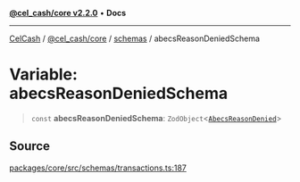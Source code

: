 [**@cel_cash/core v2.2.0**](../../README.md) • **Docs**

***

[CelCash](../../../../packages.md) / [@cel\_cash/core](../../README.md) / [schemas](../README.md) / abecsReasonDeniedSchema

# Variable: abecsReasonDeniedSchema

> `const` **abecsReasonDeniedSchema**: `ZodObject`\<[`AbecsReasonDenied`](../../types/type-aliases/AbecsReasonDenied.md)\>

## Source

[packages/core/src/schemas/transactions.ts:187](https://github.com/Pyxlab/celcash/blob/9e2eeefc75067a4b86d18d5bb144eb4446f097c2/packages/core/src/schemas/transactions.ts#L187)
